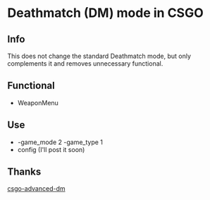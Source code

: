 # Deathmatch (DM) mode in CSGO

## Info
This does not change the standard Deathmatch mode, but only complements it and removes unnecessary functional.

## Functional 
- WeaponMenu

## Use
- -game_mode 2 -game_type 1
- config (I'll post it soon)

## Thanks
[csgo-advanced-dm](https://github.com/alexey-gamov/csgo-advanced-dm)